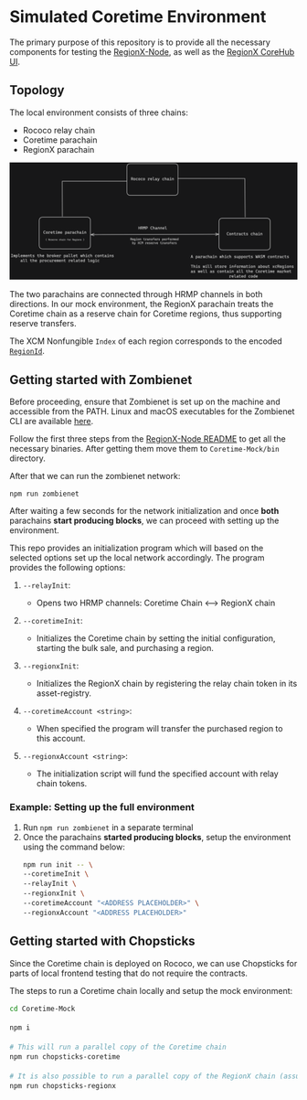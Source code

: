 
# Simulated Coretime Environment


The primary purpose of this repository is to provide all the necessary components for testing the [RegionX-Node](https://github.com/RegionX-Labs/RegionX-Node), as well as the [RegionX CoreHub UI](https://github.com/RegionX-Labs/CoreHub).

## Topology

The local environment consists of three chains:

-   Rococo relay chain
-   Coretime parachain
-   RegionX parachain

<p align="center">
 <img src="./docs/topology.png" />
</p>

The two parachains are connected through HRMP channels in both directions. In our mock environment, the RegionX parachain treats the Coretime chain as a reserve chain for Coretime regions, thus supporting reserve transfers.

The XCM Nonfungible `Index` of each region corresponds to the encoded [`RegionId`](https://github.com/paritytech/polkadot-sdk/blob/2aa006e094e248110af14a742d4e2f56b7931959/substrate/frame/broker/src/types.rs#L55).

## Getting started with Zombienet

Before proceeding, ensure that Zombienet is set up on the machine and accessible from the PATH. Linux and macOS executables for the Zombienet CLI are available [here](https://github.com/paritytech/zombienet/releases).

Follow the first three steps from the [RegionX-Node README](https://github.com/RegionX-Labs/RegionX-Node?tab=readme-ov-file#running-zombienet-tests) to get all the necessary binaries. After getting them move them to `Coretime-Mock/bin` directory.

After that we can run the zombienet network:
```
npm run zombienet
```

After waiting a few seconds for the network initialization and once **both** parachains **start producing blocks**, we can proceed with setting up the environment.

This repo provides an initialization program which will based on the selected options set up the local network accordingly. The program provides the following options:

1.  `--relayInit`:
    
    -   Opens two HRMP channels: Coretime Chain <--> RegionX chain

2.  `--coretimeInit`:
    
    -    Initializes the Coretime chain by setting the initial configuration, starting the bulk sale, and purchasing a region.
3.  `--regionxInit`:
    
    -    Initializes the RegionX chain by registering the relay chain token in its asset-registry.

4.  `--coretimeAccount <string>`:
    
    -   When specified the program will transfer the purchased region to this account.
5.  `--regionxAccount <string>`:
    
    -   The initialization script will fund the specified account with relay chain tokens.

### Example: Setting up the full environment

1. Run `npm run zombienet` in a separate terminal
2.  Once the parachains **started producing blocks**,  setup the environment using the command below:
	 ```sh
	npm run init -- \
	--coretimeInit \
	--relayInit \
	--regionxInit \
	--coretimeAccount "<ADDRESS PLACEHOLDER>" \
	--regionxAccount "<ADDRESS PLACEHOLDER>" 
	```

## Getting started with Chopsticks

Since the Coretime chain is deployed on Rococo, we can use Chopsticks for parts of local frontend testing that do not require the contracts.

The steps to run a Coretime chain locally and setup the mock environment:

```sh
cd Coretime-Mock

npm i

# This will run a parallel copy of the Coretime chain
npm run chopsticks-coretime

# It is also possible to run a parallel copy of the RegionX chain (assuming it is available on port 9920).
npm run chopsticks-regionx
```
